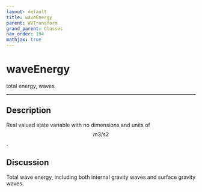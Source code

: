 ```yaml
---
layout: default
title: waveEnergy
parent: WVTransform
grand_parent: Classes
nav_order: 194
mathjax: true
---
```


#  waveEnergy

total energy, waves


---

## Description
Real valued state variable with no dimensions and units of $$m3/s2$$.

## Discussion

Total wave energy, including both internal gravity waves and surface gravity waves.

